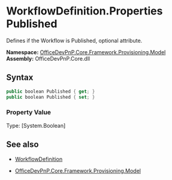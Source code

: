 # WorkflowDefinition.Properties Published
Defines if the Workflow is Published, optional attribute.  

**Namespace:** [OfficeDevPnP.Core.Framework.Provisioning.Model](OfficeDevPnP.Core.Framework.Provisioning.Model.md)  
**Assembly:** OfficeDevPnP.Core.dll  
## Syntax
```C#
public boolean Published { get; }
public boolean Published { set; }
```

### Property Value
Type: [System.Boolean] 

## See also
- [WorkflowDefinition](WorkflowDefinition.md) 

- [OfficeDevPnP.Core.Framework.Provisioning.Model](OfficeDevPnP.Core.Framework.Provisioning.Model.md)

